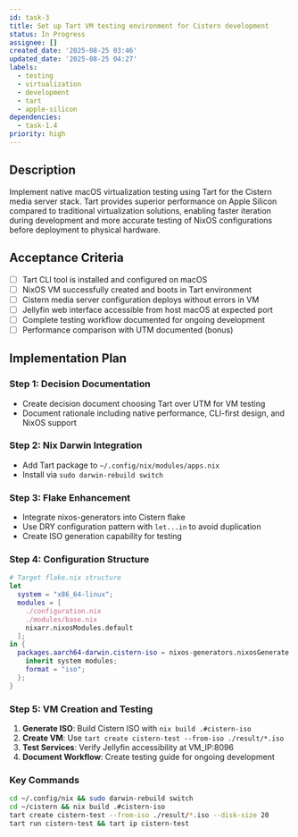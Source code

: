 ```yaml
---
id: task-3
title: Set up Tart VM testing environment for Cistern development
status: In Progress
assignee: []
created_date: '2025-08-25 03:46'
updated_date: '2025-08-25 04:27'
labels:
  - testing
  - virtualization
  - development
  - tart
  - apple-silicon
dependencies:
  - task-1.4
priority: high
---
```


## Description

Implement native macOS virtualization testing using Tart for the Cistern media server stack. Tart provides superior performance on Apple Silicon compared to traditional virtualization solutions, enabling faster iteration during development and more accurate testing of NixOS configurations before deployment to physical hardware.

## Acceptance Criteria
<!-- AC:BEGIN -->
- [ ] Tart CLI tool is installed and configured on macOS
- [ ] NixOS VM successfully created and boots in Tart environment  
- [ ] Cistern media server configuration deploys without errors in VM
- [ ] Jellyfin web interface accessible from host macOS at expected port
- [ ] Complete testing workflow documented for ongoing development
- [ ] Performance comparison with UTM documented (bonus)
<!-- AC:END -->

## Implementation Plan

### Step 1: Decision Documentation
- Create decision document choosing Tart over UTM for VM testing
- Document rationale including native performance, CLI-first design, and NixOS support

### Step 2: Nix Darwin Integration  
- Add Tart package to `~/.config/nix/modules/apps.nix`
- Install via `sudo darwin-rebuild switch`

### Step 3: Flake Enhancement
- Integrate nixos-generators into Cistern flake
- Use DRY configuration pattern with `let...in` to avoid duplication
- Create ISO generation capability for testing

### Step 4: Configuration Structure
```nix
# Target flake.nix structure
let
  system = "x86_64-linux";
  modules = [
    ./configuration.nix
    ./modules/base.nix
    nixarr.nixosModules.default
  ];
in {
  packages.aarch64-darwin.cistern-iso = nixos-generators.nixosGenerate {
    inherit system modules;
    format = "iso";
  };
}
```

### Step 5: VM Creation and Testing
1. **Generate ISO**: Build Cistern ISO with `nix build .#cistern-iso`  
2. **Create VM**: Use `tart create cistern-test --from-iso ./result/*.iso`
3. **Test Services**: Verify Jellyfin accessibility at VM_IP:8096
4. **Document Workflow**: Create testing guide for ongoing development

### Key Commands
```bash
cd ~/.config/nix && sudo darwin-rebuild switch
cd ~/cistern && nix build .#cistern-iso
tart create cistern-test --from-iso ./result/*.iso --disk-size 20
tart run cistern-test && tart ip cistern-test
```
